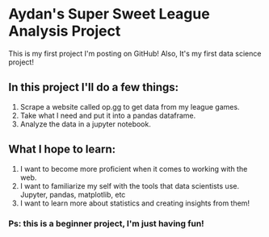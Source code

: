 # Aydan's Super Sweet League Analysis Project
This is my first project I'm posting on GitHub! Also, It's my first data science project!

## In this project I'll do a few things:
1. Scrape a website called op.gg to get data from my league games.
2. Take what I need and put it into a pandas dataframe.
3. Analyze the data in a jupyter notebook.

## What I hope to learn:
1. I want to become more proficient when it comes to working with the web.
2. I want to familiarize my self with the tools that data scientists use. Jupyter, pandas, matplotlib, etc
3. I want to learn more about statistics and creating insights from them!

### Ps: this is a beginner project, I'm just having fun!


